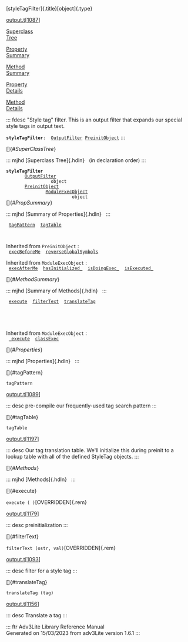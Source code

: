 [styleTagFilter]{.title}[object]{.type}

[output.t](../file/output.t.html)\[[1087](../source/output.t.html#1087)\]

[Superclass\
Tree](#_SuperClassTree_)

[Property\
Summary](#_PropSummary_)

[Method\
Summary](#_MethodSummary_)

[Property\
Details](#_Properties_)

[Method\
Details](#_Methods_)

::: fdesc
\"Style tag\" filter. This is an output filter that expands our special
style tags in output text.

**`styleTagFilter`**` :   `[`OutputFilter`](../object/OutputFilter.html)`   `[`PreinitObject`](../object/PreinitObject.html)
:::

[]{#_SuperClassTree_}

::: mjhd
[Superclass Tree]{.hdln}   (in declaration order)
:::

**`styleTagFilter`**\
`         `[`OutputFilter`](../object/OutputFilter.html)\
`                 object`\
`         `[`PreinitObject`](../object/PreinitObject.html)\
`                 `[`ModuleExecObject`](../object/ModuleExecObject.html)\
`                         object`\
[]{#_PropSummary_}

::: mjhd
[Summary of Properties]{.hdln}  
:::

` `[`tagPattern`](#tagPattern)`  `[`tagTable`](#tagTable)`  `

` `

Inherited from `PreinitObject` :\
` `[`execBeforeMe`](../object/PreinitObject.html#execBeforeMe)`  `[`reverseGlobalSymbols`](../object/PreinitObject.html#reverseGlobalSymbols)`  `

Inherited from `ModuleExecObject` :\
` `[`execAfterMe`](../object/ModuleExecObject.html#execAfterMe)`  `[`hasInitialized_`](../object/ModuleExecObject.html#hasInitialized_)`  `[`isDoingExec_`](../object/ModuleExecObject.html#isDoingExec_)`  `[`isExecuted_`](../object/ModuleExecObject.html#isExecuted_)`  `

[]{#_MethodSummary_}

::: mjhd
[Summary of Methods]{.hdln}  
:::

` `[`execute`](#execute)`  `[`filterText`](#filterText)`  `[`translateTag`](#translateTag)`  `

` `

` `

Inherited from `ModuleExecObject` :\
` `[`_execute`](../object/ModuleExecObject.html#_execute)`  `[`classExec`](../object/ModuleExecObject.html#classExec)`  `

[]{#_Properties_}

::: mjhd
[Properties]{.hdln}  
:::

[]{#tagPattern}

`tagPattern`

[output.t](../file/output.t.html)\[[1089](../source/output.t.html#1089)\]

::: desc
pre-compile our frequently-used tag search pattern
:::

[]{#tagTable}

`tagTable`

[output.t](../file/output.t.html)\[[1197](../source/output.t.html#1197)\]

::: desc
Our tag translation table. We\'ll initialize this during preinit to a
lookup table with all of the defined StyleTag objects.
:::

[]{#_Methods_}

::: mjhd
[Methods]{.hdln}  
:::

[]{#execute}

`execute ( )`[OVERRIDDEN]{.rem}

[output.t](../file/output.t.html)\[[1179](../source/output.t.html#1179)\]

::: desc
preinitialization
:::

[]{#filterText}

`filterText (ostr, val)`[OVERRIDDEN]{.rem}

[output.t](../file/output.t.html)\[[1093](../source/output.t.html#1093)\]

::: desc
filter for a style tag
:::

[]{#translateTag}

`translateTag (tag)`

[output.t](../file/output.t.html)\[[1156](../source/output.t.html#1156)\]

::: desc
Translate a tag
:::

::: ftr
Adv3Lite Library Reference Manual\
Generated on 15/03/2023 from adv3Lite version 1.6.1
:::
